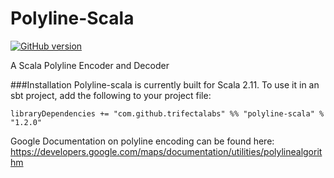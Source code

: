 # Polyline-Scala

[![GitHub version](https://badge.fury.io/gh/trifectalabs%2Fpolyline-scala.svg)](https://badge.fury.io/gh/trifectalabs%2Fpolyline-scala)

A Scala Polyline Encoder and Decoder

###Installation
Polyline-scala is currently built for Scala 2.11. To use it in an sbt project, add the following to your project file:

    libraryDependencies += "com.github.trifectalabs" %% "polyline-scala" % "1.2.0"

Google Documentation on polyline encoding can be found here: https://developers.google.com/maps/documentation/utilities/polylinealgorithm
